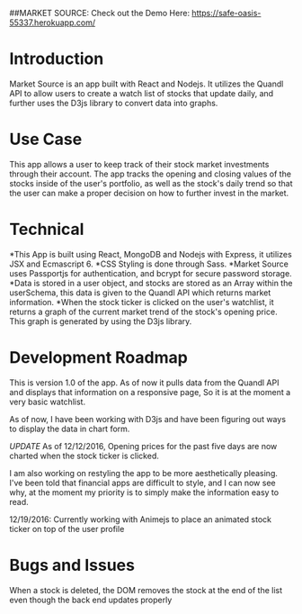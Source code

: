 ##MARKET SOURCE:
Check out the Demo Here: https://safe-oasis-55337.herokuapp.com/

Introduction
=============
Market Source is an app built with React and Nodejs. It utilizes the Quandl API to allow users to create a watch list of stocks
that update daily, and further uses the D3js library to convert data into graphs.

Use Case
=============
This app allows a user to keep track of their stock market investments through their account. The app tracks the opening and
closing values of the stocks inside of the user's portfolio, as well as the stock's daily trend so that the user can make a
proper decision on how to further invest in the market.

Technical
=============
*This App is built using React, MongoDB and Nodejs with Express, it utilizes JSX and Ecmascript 6.
*CSS Styling is done through Sass.
*Market Source uses Passportjs for authentication, and bcrypt for secure password storage.
*Data is stored in a user object, and stocks are stored as an Array within the userSchema, this data
 is given to the Quandl API which returns market information.
*When the stock ticker is clicked on the user's watchlist, it returns a graph of the current market trend of the stock's opening price.
This graph is generated by using the D3js library.

Development Roadmap
===================

This is version 1.0 of the app. As of now it pulls data from the Quandl API and displays that
information on a responsive page, So it is at the moment a very basic watchlist.

As of now, I have been working with D3js and have been figuring out ways to display the data in chart form.

*UPDATE*
As of 12/12/2016, Opening prices for the past five days are now charted when the stock ticker is clicked.

I am also working on restyling the app to be more aesthetically pleasing. I've been told that financial apps
are difficult to style, and I can now see why, at the moment my priority is to simply make the information easy
to read.

12/19/2016:
  Currently working with Animejs to place an animated stock ticker on top of the user profile

Bugs and Issues
===================

When a stock is deleted, the DOM removes the stock at the end of the list
even though the back end updates properly